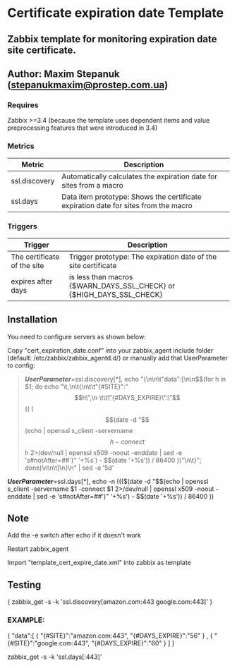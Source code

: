 # Certificate expiration date Template

## Zabbix template for monitoring expiration date site certificate.

## Author: Maxim Stepanuk (stepanukmaxim@prostep.com.ua)

### Requires

Zabbix >=3.4 (because the template uses dependent items and value preprocessing features that were introduced in 3.4)

### Metrics
| Metric             | Description                                                                         |
|--------------------|-------------------------------------------------------------------------------------|
| ssl.discovery      | Automatically calculates the expiration date for sites from a macro                 |
| ssl.days           | Data item prototype: Shows the certificate expiration date for sites from the macro | 


### Triggers
| Trigger                     | Description                                                          |
|-----------------------------|----------------------------------------------------------------------|
| The certificate of the site | Trigger prototype: The expiration date of the site certificate       |
| expires after days          | is less than macros {$WARN_DAYS_SSL_CHECK} or {$HIGH_DAYS_SSL_CHECK} |


## Installation

You need to configure servers as shown below:

Copy "cert_expiration_date.conf" into your zabbix_agent include folder (default: /etc/zabbix/zabbix_agentd.d/) or 
manually add that UserParameter to config:

> ***UserParameter***=ssl.discovery[*], echo "{\n\n\t\"data\":[\n\n$$(for h in $1; do echo 
> "\t,\n\t{\n\t\t\"{#SITE}\":\"$$h\",\n \t\t\"{#DAYS_EXPIRE}\":\"$$(( ($$(date -d "$$(echo | openssl s_client 
> -servername $$h -connect $$h 2>/dev/null | openssl x509 -noout -enddate | sed -e 's#notAfter=##')" '+%s') - 
> $$(date '+%s')) / 86400 ))\"\n\t}"; done)\n\n\t]\n}\n" | sed -e '5d'

***UserParameter***=ssl.days[*], echo -n $(( ($$(date -d "$$(echo | openssl s_client -servername $1 -connect $1 2>/dev/null | openssl x509 -noout -enddate | sed -e 's#notAfter=##')" '+%s') - $$(date '+%s')) / 86400 ))

## Note
Add the -e switch after echo if it doesn't work

Restart zabbix_agent

Import "template_cert_expire_date.xml" into zabbix as template

## Testing

{
zabbix_get -s <ip> -k 'ssl.discovery[amazon.com:443 google.com:443]'
}

### EXAMPLE:


{
        "data":[
        {
                "{#SITE}":"amazon.com:443",
                "{#DAYS_EXPIRE}":"56"
        }
        ,
        {
                "{#SITE}":"google.com:443",
                "{#DAYS_EXPIRE}":"60"
        }
        ]
}

zabbix_get -s <ip> -k 'ssl.days[<site>:443]'